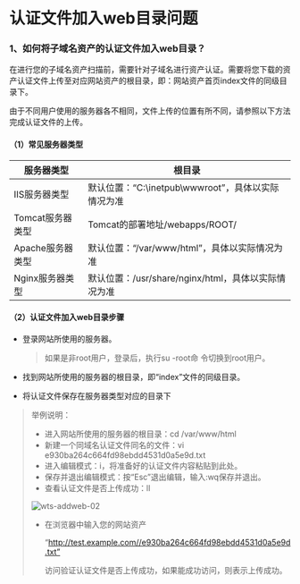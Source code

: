 # 认证文件加入web目录问题

### 1、如何将子域名资产的认证文件加入web目录？

在进行您的子域名资产扫描前，需要针对子域名进行资产认证。需要将您下载的资产认证文件上传至对应网站资产的根目录，即：网站资产首页index文件的同级目录下。

由于不同用户使用的服务器各不相同，文件上传的位置有所不同，请参照以下方法完成认证文件的上传。

#### （1）常见服务器类型

| 服务器类型       | 根目录                                              |
| ---------------- | --------------------------------------------------- |
| IIS服务器类型    | 默认位置：“C:\inetpub\wwwroot”，具体以实际情况为准  |
| Tomcat服务器类型 | Tomcat的部署地址/webapps/ROOT/                      |
| Apache服务器类型 | 默认位置：“/var/www/html”，具体以实际情况为准       |
| Nginx服务器类型  | 默认位置：/usr/share/nginx/html，具体以实际情况为准 |

#### （2）认证文件加入web目录步骤

- 登录网站所使用的服务器。

  > 如果是非root用户，登录后，执行su -root命 令切换到root用户。

- 找到网站所使用的服务器的根目录，即“index”文件的同级目录。

- 将认证文件保存在服务器类型对应的目录下

> 举例说明：
>
> - 进入网站所使用的服务器的根目录：cd /var/www/html
> - 新建一个同域名认证文件同名的文件：vi e930ba264c664fd98ebdd4531d0a5e9d.txt
> - 进入编辑模式：i，将准备好的认证文件内容粘贴到此处。
> - 保存并退出编辑模式：按“Esc”退出编辑，输入:wq保存并退出。
> - 查看认证文件是否上传成功：ll
>
> ![wts-addweb-02](D:\chentongle\Desktop\JD-2020\02-产品文档及官网资料更新\05常见问题\wts-addweb-02.png)
>
> - 在浏览器中输入您的网站资产
>
>   “http://test.example.com//e930ba264c664fd98ebdd4531d0a5e9d.txt”
>
>   访问验证认证文件是否上传成功，如果能成功访问，则表示上传成功。